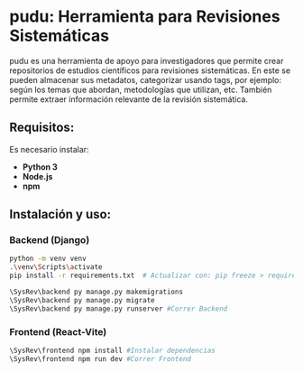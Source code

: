 # pudu: Herramienta para Revisiones Sistemáticas

pudu es una herramienta de apoyo para investigadores que permite crear repositorios de estudios científicos para revisiones sistemáticas. En este se pueden almacenar sus metadatos, categorizar usando tags, por ejemplo: según los temas que abordan, metodologías que utilizan, etc. También permite extraer información relevante de la revisión sistemática.

## Requisitos:
Es necesario instalar:  
- **Python 3**  
- **Node.js**  
- **npm**  

## Instalación y uso: 

### Backend (Django)  
```sh
python -m venv venv
.\venv\Scripts\activate
pip install -r requirements.txt  # Actualizar con: pip freeze > requirements.txt

\SysRev\backend py manage.py makemigrations
\SysRev\backend py manage.py migrate
\SysRev\backend py manage.py runserver #Correr Backend
```

### Frontend (React-Vite)  
```sh
\SysRev\frontend npm install #Instalar dependencias
\SysRev\frontend npm run dev #Correr Frontend
```
